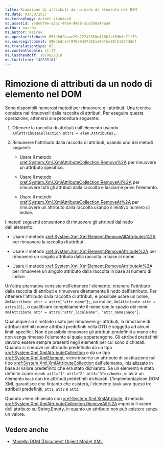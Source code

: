 ```yaml
---
title: Rimozione di attributi da un nodo di elemento nel DOM
ms.date: 03/30/2017
ms.technology: dotnet-standard
ms.assetid: 7ede6f9e-a3ac-49a4-8488-ab8360a44aa4
author: mairaw
ms.author: mairaw
ms.openlocfilehash: 65fd6d2baae29c72241350e4568faf09b9c71f39
ms.sourcegitcommit: 586dbdcaef9767642436b1e4efbe88fb15473d6f
ms.translationtype: HT
ms.contentlocale: it-IT
ms.lasthandoff: 10/06/2018
ms.locfileid: "48835181"
---
```

# <a name="removing-attributes-from-an-element-node-in-the-dom"></a>Rimozione di attributi da un nodo di elemento nel DOM
Sono disponibili numerosi metodi per rimuovere gli attributi. Una tecnica consiste nel rimuoverli dalla raccolta di attributi. Per eseguire questa operazione, attenersi alla procedura seguente:  
  
1.  Ottenere la raccolta di attributi dall'elemento usando `XmlAttributeCollection attrs = elem.Attributes;`.  
  
2.  Rimuovere l'attributo dalla raccolta di attributi, usando uno dei metodi seguenti:  
  
    -   Usare il metodo <xref:System.Xml.XmlAttributeCollection.Remove%2A> per rimuovere un attributo specifico.  
  
    -   Usare il metodo <xref:System.Xml.XmlAttributeCollection.RemoveAll%2A> per rimuovere tutti gli attributi dalla raccolta e lasciarne privo l'elemento.  
  
    -   Usare il metodo <xref:System.Xml.XmlAttributeCollection.RemoveAt%2A> per rimuovere un attributo dalla raccolta usando il relativo numero di indice.  
  
 I metodi seguenti consentono di rimuovere gli attributi dal nodo dell'elemento.  
  
-   Usare il metodo <xref:System.Xml.XmlElement.RemoveAllAttributes%2A> per rimuovere la raccolta di attributi.  
  
-   Usare il metodo <xref:System.Xml.XmlElement.RemoveAttribute%2A> per rimuovere un singolo attributo dalla raccolta in base al nome.  
  
-   Usare il metodo <xref:System.Xml.XmlElement.RemoveAttributeAt%2A> per rimuovere un singolo attributo dalla raccolta in base al numero di indice.  
  
 Un'altra alternativa consiste nell'ottenere l'elemento, ottenere l'attributo dalla raccolta di attributi e rimuovere direttamente il nodo dell'attributo. Per ottenere l'attributo dalla raccolta di attributi, è possibile usare un nome, `XmlAttribute attr = attrs["attr_name"];`, un indice, `XmlAttribute attr = attrs[0];`, o qualificare completamente il nome con lo spazio dei nomi `XmlAttribute attr = attrs["attr_localName", "attr_namespace"]`.  
  
 Qualunque sia il metodo usato per rimuovere gli attributi, la rimozione di attributi definiti come attributi predefiniti nella DTD è soggetta ad alcuni limiti specifici. Non è possibile rimuovere gli attributi predefiniti a meno che non venga rimosso l'elemento al quale appartengono. Gli attributi predefiniti devono essere sempre presenti negli elementi per cui sono dichiarati. Quando si rimuove un attributo predefinito da un tipo <xref:System.Xml.XmlAttributeCollection> o da un tipo <xref:System.Xml.XmlElement>, viene inserito un attributo di sostituzione nel tipo <xref:System.Xml.XmlAttributeCollection> dell'elemento, inizializzato in base al valore predefinito che era stato dichiarato. Se un elemento è stato definito come `<book att1="1" att2="2" att3="3"></book>`, si avrà un elemento `book` con tre attributi predefiniti dichiarati. L'implementazione DOM XML garantisce che fintanto che esisterà, l'elemento `book` avrà questi tre attributi predefiniti, `att1`, `att2` e `att3`.  
  
 Quando viene chiamato con <xref:System.Xml.XmlAttribute>, il metodo <xref:System.Xml.XmlAttributeCollection.RemoveAll%2A> imposta il valore dell'attributo su String.Empty, in quanto un attributo non può esistere senza un valore.  
  
## <a name="see-also"></a>Vedere anche

- [Modello DOM (Document Object Mode) XML](../../../../docs/standard/data/xml/xml-document-object-model-dom.md)
